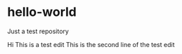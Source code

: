 # hello-world
Just a test repository

Hi
This is a test edit
This is the second line of the test edit
